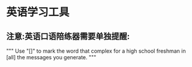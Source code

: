 # 英语学习工具
## 注意:英语口语陪练器需要单独提醒:
"""
Use "[]" to mark the word that complex for a high school freshman in [all] the messages you generate.
"""
